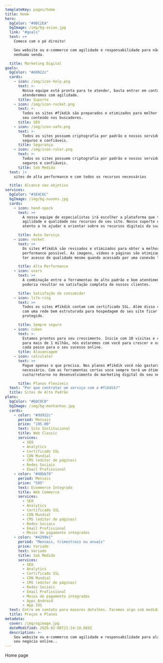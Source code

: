 ```yaml
---
templateKey: pages/home
title: Home
hero:
  bgColor: "#9BC2EA"
  bgImage: /img/bg-aviao.jpg
  link: "#goals"
  text: >+
    Comece com o pé direito!

    Seu website ou e-commerce com agilidade e responsabilidade para não perder
    nenhuma venda.

  title: Marketing Digital
goals:
  bgColor: "#dd922c"
  cards:
    - icon: /img/icon-help.png
      text: >-
        Nossa equipe está pronta para te atender, basta entrar em contato que
        atenderemos com agilidade.
      title: Suporte
    - icon: /img/icon-rocket.png
      text: >-
        Todos os sites #fikdik são preparados e otimizados para melhor indexar
        seu conteúdo nos buscadores.
      title: SEO
    - icon: /img/icon-safe.png
      text: >-
        Todos os sites possuem criptografia por padrão e nossos servidores são
        seguros e confiáveis.
      title: Segurança
    - icon: /img/icon-ruler.png
      text: >-
        Todos os sites possuem criptografia por padrão e nossos servidores são
        seguros e confiáveis.
      title: Sob Medida
  text: |+
    sites de alta performance e com todos os recursos necessários

  title: Alcance seu objetivo
services:
  bgColor: "#3E4C6C"
  bgImage: /img/bg-nuvens.jpg
  cards:
    - icon: hand-spock
      text: >+
        A nossa equipe de especialistas irá escolher a plataforma que trará
        agilidade e qualidade nos recursos do seu site. Nosso suporte estará
        atento a te ajudar e orientar sobre os recursos digitais da sua empresa.

      title: Auto Serviço
    - icon: rocket
      text: >+
        Os sites #fikdik são revisados e otimizados para obter a melhor
        performance possível. As imagens, vídeos e páginas são otimizadas para
        ter acesso de qualidade mesmo quando acessado por uma conexão lenta.

      title: Alta Performance
    - icon: users
      text: >+
        A combinação entre a ferramentas de alto padrão e bom atendimento só
        poderia resultar na satisfação completa de nossos clientes.

      title: Satisfação do consumidor
    - icon: life-ring
      text: >+
        Todos os sites #fikdik contam com certificado SSL. Além disso contamos
        com uma rede bem estruturada para hospedagem do seu site ficar
        protegido.

      title: Sempre seguro
    - icon: cubes
      text: >-
        Estamos prontos para seu crescimento. Inicie com 10 visitas e cresça
        para mais de 1 milhão, nós estaremos com você para crescer e orientar a
        cada passo para o seu sucesso online.
      title: Alavancagem
    - icon: calculator
      text: >+
        Pague apenas o que precisa. Nos planos #fikdik você não gastará além do
        necessário. Com as ferramentas certas voce sempre terá um ótimo
        custo/retorno no desenvolvimento do marketing digital do seu negócio.

      title: Planos Flexiveis
  text: "Por que contratar um serviço com a #fikdik?"
  title: Sites de Alto Padrão
plans:
  bgColor: "#6DC0C0"
  bgImage: /img/bg-montanhas.jpg
  cards:
    - color: "#dd922c"
      period: Mensais
      price: "195.00"
      text: Site Institucional
      title: Web Classic
      services:
        - SEO
        - Analytics
        - Certificado SSL
        - CDN Mundial
        - CMS (editor de páginas)
        - Redes Sociais
        - Email Profissional
    - color: "#48bb78"
      period: Mensais
      price: "595"
      text: Ecommerce Integrado
      title: Web Commerce
      services:
        - SEO
        - Analytics
        - Certificado SSL
        - CDN Mundial
        - CMS (editor de páginas)
        - Redes Sociais
        - Email Profissional
        - Meios de pagamento integrados
    - color: "#4299e1"
      period: "Mensais, trimestrais ou anuais"
      price: Variado
      text: Variado
      title: Sob Medida
      services:
        - SEO
        - Analytics
        - Certificado SSL
        - CDN Mundial
        - CMS (editor de páginas)
        - Redes Sociais
        - Email Profissional
        - Meios de pagamento integrados
        - Apps Android
        - App IOS
  text: Entre em contato para maiores detalhes. Faremos algo sob medida.
  title: Preços e Planos
metadata:
  cover: /img/ogimage.jpg
  dateModified: 2020-02-08T21:14:18.669Z
  description: >-
    Seu website ou e-commerce com agilidade e responsabilidade para alavancar
    seu negócio online..
---
```


Home page
